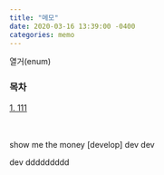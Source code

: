 ```yaml
---
title: "메모"
date: 2020-03-16 13:39:00 -0400
categories: memo
---
```


열거(enum)

### 목차
[1. 111](#1-111)<br>
<br><br>

show me the money [develop]
dev
dev

dev
ddddddddd

